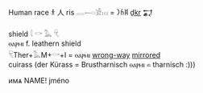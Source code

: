 Human race 𐀪 人 ris 𓂋𓍿𓏏𓀀𓏥 = 𐩹𐩫𐩧‎ [ḏkr](https://en.wiktionary.org/wiki/Reconstruction:Proto-Semitic/%C3%B0ikar-) 𒍑  

  shield  𓇋 𓎡 𓅓 𓄛  
ⲑⲁⲣⲙⲓ 	 	f. leathern shield  
𓄛Ther+𓅓M+𓎡+I = ⲑⲁⲣⲙⲓ   [wrong-way](wrong-way) [mirrored](mirrored)  
cuirass (der Kürass = Brustharnisch ⲑⲁⲣⲙⲓ ⋍ tharnisch :)))  

имѧ  NAME!	jméno 

